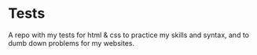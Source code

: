 # Tests
A repo with my tests for html &amp; css to practice my skills and syntax, and to dumb down problems for my websites.
